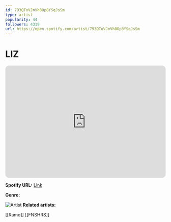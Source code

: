 ```yaml
---
id: 793QToVJnVh8Op8YSqJsSm
type: artist
popularity: 44
followers: 4319
url: https://open.spotify.com/artist/793QToVJnVh8Op8YSqJsSm
---
```

# LIZ

<iframe style="border-radius:12px" src="https://open.spotify.com/embed/artist/793QToVJnVh8Op8YSqJsSm" width="100%" height="352" frameBorder="0" allowfullscreen="" allow="autoplay; clipboard-write; encrypted-media; fullscreen; picture-in-picture" loading="lazy"></iframe>

**Spotify URL:** [Link](https://open.spotify.com/artist/793QToVJnVh8Op8YSqJsSm)

**Genre:** 

![Artist](https://i.scdn.co/image/ab6761610000e5ebce55d4f78c04cd346a6ff7b3)
**Related artists:**

[[Ramo]]
[[FNSHRS]]
